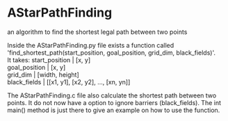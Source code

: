# AStarPathFinding
an algorithm to find the shortest legal path between two points

Inside the AStarPathFinding.py file exists a function called 'find_shortest_path(start_position, goal_position, grid_dim, black_fields)'.                                                                   
It takes:
            start_position    |     [x, y]                  
            goal_position     |     [x, y]                  
            grid_dim          |     [width, height]                     
            black_fields      |     [[x1, y1], [x2, y2], ..., [xn, yn]]                                                                            
            

The AStarPathFinding.c file also calculate the shortest path between two points.
It do not now have a option to ignore barriers (black_fields).
The int main() method is just there to give an example on how to use the function.


 
            
